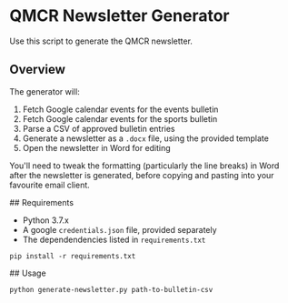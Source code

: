 # QMCR Newsletter Generator

Use this script to generate the QMCR newsletter.

## Overview

The generator will:

1. Fetch Google calendar events for the events bulletin
2. Fetch Google calendar events for the sports bulletin
3. Parse a CSV of approved bulletin entries
4. Generate a newsletter as a `.docx` file, using the provided template
5. Open the newsletter in Word for editing

You'll need to tweak the formatting (particularly the line breaks) in Word
after the newsletter is generated, before copying and pasting into your
favourite email client.

## Requirements

* Python 3.7.x
* A google `credentials.json` file, provided separately
* The dependendencies listed in `requirements.txt`

```
pip install -r requirements.txt
```

## Usage

```
python generate-newsletter.py path-to-bulletin-csv
```
